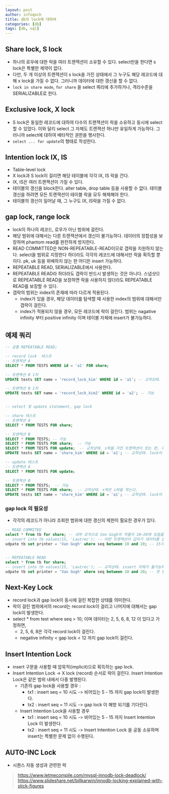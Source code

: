 ```yaml
---
layout: post
author: infoqoch
title: db의 lock에 대하여
categories: [db]
tags: [db, sql]
---
```


## Share lock, S lock
- 하나의 로우에 대한 락을 여러 트랜잭션이 소유할 수 있다. select만을 한다면 s lock은 특별한 제약이 없다.
- 다만, 두 개 이상의 트랜잭션이 s lock을 가진 상태에서 그 누구도 해당 레코드에 대해 x lock을 가질 수 없다. 그러니까 데이터에 대한 갱신을 할 수 없다.
- `lock in share mode`, `for share` 을 select 쿼리에 추가하거나, 격리수준을 SERIALIZABLE로 한다.

## Exclusive lock, X lock
- S lock은 동일한 레코드에 대하여 다수의 트랜잭션이 락을 소유하고 동시에 select할 수 있었다. 이와 달리 select 그 자체도 트랜잭션 하나만 유일하게 가능하다. 그러니까 select에 대하여 배타적인 권한을 행사한다.
- `select ... for update`의 형태로 작성한다.
 
## Intention lock IX, IS
- Table-level lock
- X lock과 S lock이 걸리면 해당 테이블에 각각 IX, IS 락을 건다. 
- IX, IS은 여러 트랜잭션이 가질 수 있다. 
- 테이블의 갱신을 block한다. alter table, drop table 등을 사용할 수 없다. 테이블 갱신을 하려면 모든 트랜잭션이 테이블 락을 모두 해제해야 한다.
- 테이블의 갱신이 일어날 때, 그 누구도 IX, IS락을 가질 수 없다. 

## gap lock, range lock
- lock이 하나의 레코드, 로우가 아닌 범위에 걸린다. 
- 해당 범위에 대해서는 다른 트랜잭션에서 갱신이 불가능하다. 데이터의 정합성을 보장하며 phantom read를 완전하게 방지한다. 
- READ COMMITTED은 NON-REPEATABLE-READ이므로 갭락을 지원하지 않는다. select을 범위로 지정한다 하더라도 각각의 레코드에 대해서만 락을 획득할 뿐이다. pk, uk 등을 위배하지 않는 한 어디든 insert 가능하다. 
- REPEATABLE READ, SERIALIZABLE에서 사용한다. 
- REPEATABLE READ라 하더라도 갭락이 반드시 발생하는 것은 아니다. 스냅샷으로 REPEATABLE READ을 보장하면 락을 사용하지 않더라도 REPEATABLE READ를 보장할 수 있다. 
- 갭락의 범위는 index의 존재에 따라 다르게 적용된다. 
    - index가 있을 경우, 해당 데이터를 탐색할 때 사용한 index의 범위에 대해서만 갭락이 걸린다.
    - index가 적용되지 않을 경우, 모든 레코드에 락이 걸린다. 범위는 nagative infinity 부터 positive infinity 이며 테이블 자체에 insert가 불가능하다.

## 예제 쿼리

```sql
-- 공통 REPEATABLE READ;  

-- record lock  테스트
-- 트랜잭션 A 
SELECT * FROM TESTS WHERE id = 'a1' FOR share; 

-- 트랜잭션 B 1차
UPDATE tests SET name = 'record_lock_kim' WHERE id = 'a1'; -- 교착상태. lock이 걸린 상태에서 write는 불가능.

-- 트랜잭션 B 1차
UPDATE tests SET name = 'record_lock_kim2' WHERE id = 'a2'; -- 가능


-- select 및 update statement, gap lock

-- share 테스트 
-- 트랜잭션 A 
SELECT * FROM TESTS FOR share; 

-- 트랜잭션 B
SELECT * FROM TESTS; -- 가능 
SELECT * FROM TESTS FOR share;  -- 가능
SELECT * FROM TESTS FOR update;  -- 교착상태. s락을 가진 트랜잭션이 있는 한, 다른 어떤 트랜잭션도 x락을 얻을 수 없다.
UPDATE tests SET name = 'share_kim' WHERE id = 'a1'; -- 교착상태. lock이 걸린 상태에서 write는 불가능.

-- update 테스트
-- 트랜잭션 A 
SELECT * FROM TESTS FOR update;

-- 트랜잭션 B
SELECT * FROM TESTS;  -- 가능
SELECT * FROM TESTS FOR share;  -- 교착상태. x락은 s락을 막는다.
UPDATE tests SET name = 'share_kim' WHERE id = 'a1'; -- 교착상태. lock이 걸린 상태에서 write는 불가능.
```

### gap lock 의 필요성
- 각각의 레코드가 아니라 조회한 범위에 대한 갱신의 제한이 필요한 경우가 있다. 

```sql
-- READ COMMITED
select * from tb for share; -- 내부 로직으로 Van Gogh의 작품이 10~20에 있음을 확인한다.
-- insert into tb values(15, 'Lautrec'); -- 어떤 트랜잭션이 갑자기 데이터를 삽입한다.
udpate tb set printer = 'Van Gogh' where seq between 10 and 20; -- 15가 Van Gogh로 오변경 된다. 


-- REPEATABLE READ
select * from tb for share;
-- insert into tb values(15, 'Lautrec'); -- 교착상태. insert 자체가 불가능하다. 데드락으로 db가 인식하고 세션이 kill 된다.
udpate tb set printer = 'Van Gogh' where seq between 10 and 20; -- 첫 번째 쿼리가 DB의 가장 최신의 상태이며, 기대하는 대로 동작한다. 
```

## Next-Key Lock
- record lock과 gap lock이 동시에 걸린 복잡한 상태를 의미한다.
- 락이 걸린 범위에서의 record는 record lock이 걸리고 나머지에 대해서는 gap lock이 발생한다.
- select * from test where seq > 10; 이며 데이터는 2, 5, 6, 8, 12 이 있다고 가정하면,
    - 2, 5, 6, 8은 각각 record lock이 걸린다.
    - negative infinity < gap lock < 12 까지 gap lock이 걸린다. 

## Insert Intention Lock
- insert 구문을 사용할 때 암묵적(implicit)으로 획득하는 gap lock. 
- Insert Intention Lock -> X lock (record) 순서로 락이 걸린다. Insert Intention Lock은 같은 범위 내에서 다중 발행된다.
    - 기존의 gap lock을 사용할 경우 : 
        - tx1 : insert seq = 10 시도 -> 비어있는 5 - 15 까지 gap lock이 발생한다.
        - tx2 : insert seq = 11 시도 -> gap lock 이 해방 되기를 기다린다. 
    - Insert Intention Lock을 사용할 경우 
        - tx1 : insert seq = 10 시도 -> 비어있는 5 - 15 까지 Insert Intention Lock 이 발생한다.
        - tx2 : insert seq = 11 시도 -> Insert Intention Lock 을 공동 소유하며 insert는 특별한 문제 없이 수행된다. 

## AUTO-INC Lock
- 시퀀스 자동 생성과 관련한 락

> https://www.letmecompile.com/mysql-innodb-lock-deadlock/
> https://www.slideshare.net/billkarwin/innodb-locking-explained-with-stick-figures
